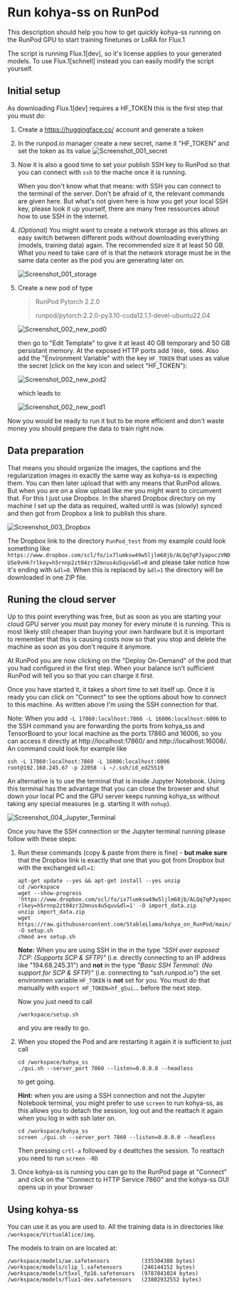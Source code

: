 # Run kohya-ss on RunPod

This description should help you how to get quickly kohya-ss running on the RunPod GPU
to start training finetunes or LoRA for Flux.1

The script is running Flux.1[dev], so it's license applies to your generated models.
To use Flux.1[schnell] instead you can easily modify the script yourself.

## Initial setup

As downloading Flux.1[dev] requires a HF_TOKEN this is the first step that you must do:

1. Create a https://huggingface.co/ account and generate a token
2. In the runpod.io manager create a new secret, name it "HF_TOKEN" and set the
   token as its value
   ![Screenshot_001_secret](images/Screenshot_001_secret.png)
3. Now it is also a good time to set your publish SSH key to RunPod so that you can
   connect with `ssh` to the mache once it is running.

   When you don't know what that means: with SSH you can connect to the terminal
   of the server. Don't be afraid of it, the relevant commands are given here.
   But what's not given here is how you get your local SSH key, please look it up
   yourself, there are many free ressources about how to use SSH in the internet.
4. *(Optional)* You might want to create a network storage as this allows an easy
   switch between different pods without downloading everything (models, training
   data) again. The recommended size it at least 50 GB. What you need to take care
   of is that the network storage must be in the same data center as the pod you are
   generating later on.

   ![Screenshot_001_storage](images/Screenshot_001_storage.png)
6. Create a new pod of type

   > RunPod Pytorch 2.2.0
   > 
   > runpod/pytorch:2.2.0-py3.10-cuda12.1.1-devel-ubuntu22.04

   ![Screenshot_002_new_pod0](images/Screenshot_002_new_pod0.png)
   
   then go to "Edit Template" to give it at least 40 GB temporary and 50 GB persistant memory.
   At the exposed HTTP ports add `7860, 6006`.
   Also add the "Environment Variable" with the key `HF_TOKEN` that uses as value the secret
   (click on the key icon and select "HF_TOKEN"):
   
   ![Screenshot_002_new_pod2](images/Screenshot_002_new_pod2.png)
   
   which leads to
   
   ![Screenshot_002_new_pod1](images/Screenshot_002_new_pod1.png)

Now you would be ready to run it but to be more efficient and don't waste money you should 
prepare the data to train right now.

## Data preparation

That means you should organize the images, the captions and the regularization images in exactly
the same way as kohya-ss is expecting them. You can then later upload that with any means that 
RunPod allows. But when you are on a slow upload like me you might want to circumvent that.
For this I just use Dropbox. In the shared Dropbox directory on my machine I set up the data
as required, waited until is was (slowly) synced and then got from Dropbox a link to publish
this share.

![Screenshot_003_Dropbox](images/Screenshot_003_Dropbox.png)

The Dropbox link to the directory `PunPod_test` from my example could look something like
`https://www.dropbox.com/scl/fo/ix7lumksw49w5ljlm68jb/ALQq7qPJyapoczVNDUSe9vHk?rlkey=h5rnnp2zt04zr32mnus4u5quv&dl=0`
and please take notice how it's ending with `&dl=0`. When this is replaced by `&dl=1` the
directory will be downloaded in one ZIP file.

## Runing the cloud server

Up to this point everything was free, but as soon as you are starting your cloud GPU server
you must pay money for every minute it is running. This is most likely still cheaper than
buying your own hardware but it is important to remember that this is causing costs now
so that you stop and delete the machine as soon as you don't require it anymore.

At RunPod you are now clicking on the "Deploy On-Demand" of the pod that you had configured
in the first step. When your balance isn't sufficient RunPod will tell you so that you
can charge it first.

Once you have started it, it takes a short time to set itself up. Once it is ready you
can click on "Connect" to see the options about how to connect to this machine.
As written above I'm using the SSH connection for that.

Note: When you add `-L 17860:localhost:7860 -L 16006:localhost:6006` to the SSH command
you are forwarding the ports from kohya_ss and TensorBoard to your local machine as
the ports 17860 and 16006, so you can access it directly at http://localhost:17860/ 
and http://localhost:16006/. An command could look for example like
```
ssh -L 17860:localhost:7860 -L 16006:localhost:6006 root@192.168.245.67 -p 22058 -i ~/.ssh/id_ed25519
```

An alternative is to use the terminal that is inside Jupyter Notebook. Using this terminal
has the advantage that you can close the browser and shut down your local PC and the
GPU server keeps running kohya_ss without taking any special measures (e.g. starting
it with `nohup`).

![Screenshot_004_Jupyter_Terminal](images/Screenshot_004_Jupyter_Terminal.png)

Once you have the SSH connection or the Jupyter terminal running please follow with these steps:

1. Run these commands (copy & paste from there is fine) - **but make sure** that the
   Dropbox link is exactly that one that you got from Dropbox but with the
   exchanged `&dl=1`:

   ```
   apt-get update --yes && apt-get install --yes unzip
   cd /workspace
   wget --show-progress  'https://www.dropbox.com/scl/fo/ix7lumksw49w5ljlm68jb/ALQq7qPJyapoczVNDUSe9vHk?rlkey=h5rnnp2zt04zr32mnus4u5quv&dl=1' -O import_data.zip
   unzip import_data.zip
   wget https://raw.githubusercontent.com/StableLlama/kohya_on_RunPod/main/setup.sh -O setup.sh
   chmod a+x setup.sh
   ```

   **Note:** When you are using SSH in the in the type *"SSH over exposed TCP: (Supports SCP & SFTP)"*
   (i.e. directly connecting to an IP address like "194.68.245.31") and **not** in
   the type *"Basic SSH Terminal: (No support for SCP & SFTP)"* (i.e. connecting
   to "ssh.runpod.io") the set environmen variable `HF_TOKEN` is **not** set for you.
   You must do that manually with `export HF_TOKEN=hf_gSui`... before the next step.
   
   Now you just need to call
   ```
   /workspace/setup.sh
   ```
   and you are ready to go.
3. When you stoped the Pod and are restarting it again it is sufficient to just call
   ```
   cd /workspace/kohya_ss
   ./gui.sh --server_port 7860 --listen=0.0.0.0 --headless
   ```
   to get going.

   **Hint:** when you are using a SSH connection and not the Jupyter Notebook terminal, you might
   prefer to use `screen` to run kohya-ss, as this allows you to detach the session,
   log out and the reattach it again when you log in with ssh later on.
   ```
   cd /workspace/kohya_ss
   screen ./gui.sh --server_port 7860 --listen=0.0.0.0 --headless
   ```
   Then pressing `crtl-a` followed by `d` deattches the session. To reattach you need
   to run `screen -RD` 
4. Once kohya-ss is running you can go to the RunPod page at "Connect" and click on
   the "Connect to HTTP Service 7860" and the kohya-ss GUI opens up in your browser

## Using kohya-ss

You can use it as you are used to. All the training data is in directories like
`/workspace/VirtualAlice/img`.

The models to train on are located at:
```
/workspace/models/ae.safetensors          (335304388 bytes)
/workspace/models/clip_l.safetensors      (246144152 bytes)
/workspace/models/t5xxl_fp16.safetensors  (9787841024 bytes)
/workspace/models/flux1-dev.safetensors   (23802932552 bytes)
```
